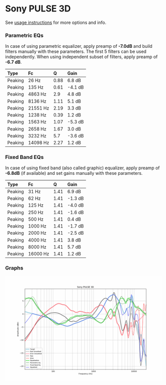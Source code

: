 # Sony PULSE 3D
See [usage instructions](https://github.com/jaakkopasanen/AutoEq#usage) for more options and info.

### Parametric EQs
In case of using parametric equalizer, apply preamp of **-7.0dB** and build filters manually
with these parameters. The first 5 filters can be used independently.
When using independent subset of filters, apply preamp of **-6.7 dB**.

| Type    | Fc       |    Q | Gain    |
|:--------|:---------|:-----|:--------|
| Peaking | 26 Hz    | 0.88 | 6.8 dB  |
| Peaking | 135 Hz   | 0.61 | -4.1 dB |
| Peaking | 4863 Hz  | 2.9  | 4.8 dB  |
| Peaking | 8136 Hz  | 1.11 | 5.1 dB  |
| Peaking | 21551 Hz | 2.19 | 3.3 dB  |
| Peaking | 1238 Hz  | 0.39 | 1.2 dB  |
| Peaking | 1563 Hz  | 1.07 | -5.3 dB |
| Peaking | 2658 Hz  | 1.67 | 3.0 dB  |
| Peaking | 3232 Hz  | 5.7  | -3.6 dB |
| Peaking | 14098 Hz | 2.27 | 1.2 dB  |

### Fixed Band EQs
In case of using fixed band (also called graphic) equalizer, apply preamp of **-6.8dB**
(if available) and set gains manually with these parameters.

| Type    | Fc       |    Q | Gain    |
|:--------|:---------|:-----|:--------|
| Peaking | 31 Hz    | 1.41 | 6.9 dB  |
| Peaking | 62 Hz    | 1.41 | -1.3 dB |
| Peaking | 125 Hz   | 1.41 | -4.0 dB |
| Peaking | 250 Hz   | 1.41 | -1.6 dB |
| Peaking | 500 Hz   | 1.41 | 0.4 dB  |
| Peaking | 1000 Hz  | 1.41 | -1.7 dB |
| Peaking | 2000 Hz  | 1.41 | -2.5 dB |
| Peaking | 4000 Hz  | 1.41 | 3.8 dB  |
| Peaking | 8000 Hz  | 1.41 | 5.7 dB  |
| Peaking | 16000 Hz | 1.41 | 1.2 dB  |

### Graphs
![](./Sony%20PULSE%203D.png)